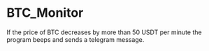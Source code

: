 # BTC_Monitor
If the price of BTC decreases by more than 50 USDT per minute the program beeps and sends a telegram message.
